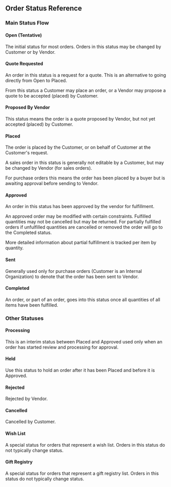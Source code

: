 ## Order Status Reference

### Main Status Flow

#### Open (Tentative)

The initial status for most orders. Orders in this status may be changed by Customer or by Vendor.
 
#### Quote Requested

An order in this status is a request for a quote. This is an alternative to going directly from Open to Placed.

From this status a Customer may place an order, or a Vendor may propose a quote to be accepted (placed) by Customer.

#### Proposed By Vendor

This status means the order is a quote proposed by Vendor, but not yet accepted (placed) by Customer.

#### Placed

The order is placed by the Customer, or on behalf of Customer at the Customer's request.

A sales order in this status is generally not editable by a Customer, but may be changed by Vendor (for sales orders).

For purchase orders this means the order has been placed by a buyer but is awaiting approval before sending to Vendor.

#### Approved

An order in this status has been approved by the vendor for fulfillment.

An approved order may be modified with certain constraints. Fulfilled quantities may not be cancelled but may be returned. 
For partially fulfilled orders if unfulfilled quantities are cancelled or removed the order will go to the Completed status.

More detailed information about partial fulfillment is tracked per item by quantity.

#### Sent

Generally used only for purchase orders (Customer is an Internal Organization) to denote that the order has been sent to Vendor.

#### Completed

An order, or part of an order, goes into this status once all quantities of all items have been fulfilled.

### Other Statuses

#### Processing

This is an interim status between Placed and Approved used only when an order has started review and processing for approval.

#### Held

Use this status to hold an order after it has been Placed and before it is Approved. 

#### Rejected

Rejected by Vendor.

#### Cancelled

Cancelled by Customer.

#### Wish List

A special status for orders that represent a wish list. Orders in this status do not typically change status.

#### Gift Registry

A special status for orders that represent a gift registry list. Orders in this status do not typically change status.
